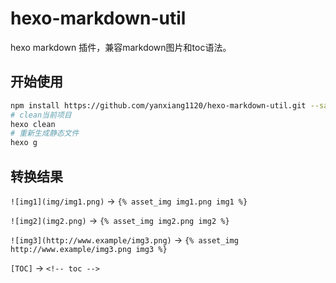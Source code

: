 # hexo-markdown-util

hexo markdown 插件，兼容markdown图片和toc语法。

## 开始使用

```bash
npm install https://github.com/yanxiang1120/hexo-markdown-util.git --save
# clean当前项目
hexo clean 
# 重新生成静态文件
hexo g
```

## 转换结果

`![img1](img/img1.png)` -> `{% asset_img img1.png img1 %}`

`![img2](img2.png)` -> `{% asset_img img2.png img2 %}`

`![img3](http://www.example/img3.png)` -> `{% asset_img http://www.example/img3.png img3 %}`

`[TOC]` -> `<!-- toc -->`
